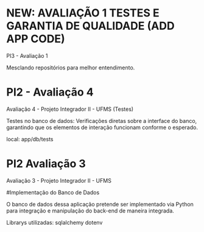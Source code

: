 # NEW: AVALIAÇÃO 1 TESTES E GARANTIA DE QUALIDADE (ADD APP CODE)

PI3 - Avaliação 1

Mesclando repositórios para melhor entendimento.

# PI2 - Avaliação 4
Avaliação 4 - Projeto Integrador II - UFMS (Testes)

Testes no banco de dados: Verificações diretas sobre a interface do banco, garantindo que os elementos de interação funcionam conforme o esperado.

local: app/db/tests

# PI2 Avaliação 3
Avaliação 3 - Projeto Integrador II - UFMS

#Implementação do Banco de Dados

O banco de dados dessa aplicação pretende ser implementado via Python para integração e manipulação do back-end de maneira integrada.

Librarys utilizadas:
sqlalchemy
dotenv